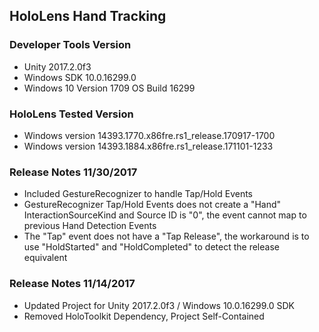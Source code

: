 ## HoloLens Hand Tracking

### Developer Tools Version

- Unity 2017.2.0f3
- Windows SDK 10.0.16299.0
- Windows 10 Version 1709 OS Build 16299

### HoloLens Tested Version

- Windows version	14393.1770.x86fre.rs1_release.170917-1700
- Windows version	14393.1884.x86fre.rs1_release.171101-1233

### Release Notes 11/30/2017
- Included GestureRecognizer to handle Tap/Hold Events
- GestureRecognizer Tap/Hold Events does not create a "Hand" InteractionSourceKind and Source ID is "0", the event cannot map to previous Hand Detection Events
- The "Tap" event does not have a "Tap Release", the workaround is to use "HoldStarted" and "HoldCompleted" to detect the release equivalent

### Release Notes 11/14/2017
- Updated Project for Unity 2017.2.0f3 / Windows 10.0.16299.0 SDK
- Removed HoloToolkit Dependency,  Project Self-Contained
